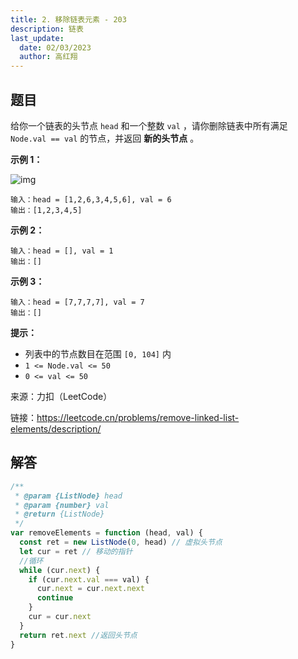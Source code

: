 ```yaml
---
title: 2. 移除链表元素 - 203
description: 链表
last_update:
  date: 02/03/2023
  author: 高红翔
---
```


## 题目

给你一个链表的头节点 `head` 和一个整数 `val` ，请你删除链表中所有满足 `Node.val == val` 的节点，并返回 **新的头节点** 。

**示例 1：**

![img](https://assets.leetcode.com/uploads/2021/03/06/removelinked-list.jpg)

```
输入：head = [1,2,6,3,4,5,6], val = 6
输出：[1,2,3,4,5]
```

**示例 2：**

```
输入：head = [], val = 1
输出：[]
```

**示例 3：**

```
输入：head = [7,7,7,7], val = 7
输出：[]
```

**提示：**

- 列表中的节点数目在范围 `[0, 104]` 内
- `1 <= Node.val <= 50`
- `0 <= val <= 50`

来源：力扣（LeetCode）

链接：https://leetcode.cn/problems/remove-linked-list-elements/description/

## 解答

```js
/**
 * @param {ListNode} head
 * @param {number} val
 * @return {ListNode}
 */
var removeElements = function (head, val) {
  const ret = new ListNode(0, head) // 虚拟头节点
  let cur = ret // 移动的指针
  //循环
  while (cur.next) {
    if (cur.next.val === val) {
      cur.next = cur.next.next
      continue
    }
    cur = cur.next
  }
  return ret.next //返回头节点
}
```
